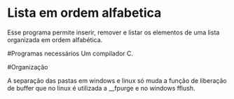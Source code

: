 # Lista em ordem alfabetica
Esse programa permite inserir, remover e listar os elementos de uma lista organizada em ordem alfabética.

#Programas necessários
Um compilador C.

#Organização

A separação das pastas em windows e linux só muda a função de liberação de buffer que no linux é utilizada a __fpurge e no windows fflush.
